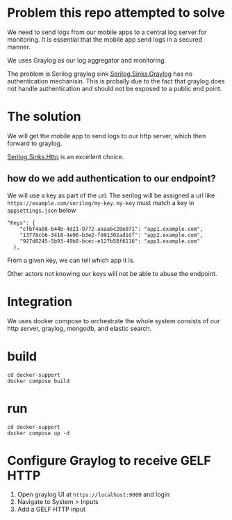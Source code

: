 # Problem this repo attempted to solve
We need to send logs from our mobile apps to a central log server for monitoring. It is essential that the mobile app send logs in a secured manner.

We uses Graylog as our log aggregator and monitoring.

The problem is Serilog graylog sink [Serilog.Sinks.Graylog](https://www.nuget.org/packages/Serilog.Sinks.Graylog) has no authentication mechanisin. This is probally due to the fact that graylog does not handle authentication and should not be exposed to a public end point.

# The solution
We will get the mobile app to send logs to our http server, which then forward to graylog.

[Serilog.Sinks.Http](https://www.nuget.org/packages/Serilog.Sinks.Http/) is an excellent choice.

## how do we add authentication to our endpoint?
We will use a key as part of the url. The serilog will be assigned a url like `https://example.com/serilog/my-key`. `my-key` must match a key in `appsettings.json` below
```
"Keys": {
    "cfbf4a08-644b-4d21-9772-aaaa6c28e071": "app1.example.com",
    "13778cb6-3418-4e96-b3e2-f991302ad1df": "app2.example.com",
    "927d8245-5b93-49b8-bcec-e127b58f6116": "app3.example.com"
  },
```

From a given key, we can tell which app it is.

Other actors not knowing our keys will not be able to abuse the endpoint.

# Integration
We uses docker compose to orchestrate the whole system consists of our http server, graylog, mongodb, and elastic search.

# build
```
cd docker-support
docker compose build
```

# run
```
cd docker-support
docker compose up -d
```

# Configure Graylog to receive GELF HTTP
1. Open graylog UI at `https://localhost:9000` and login
2. Navigate to System > Inputs
3. Add a GELF HTTP input